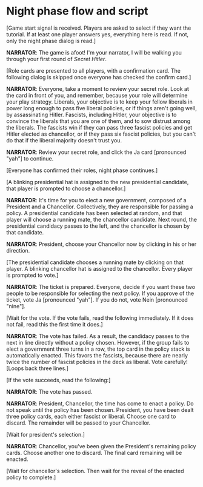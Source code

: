 Night phase flow and script
===========================

[Game start signal is received. Players are asked to select if they want the tutorial. If at least one player answers yes, everything here is read. If not, only the night phase dialog is read.]

**NARRATOR**: The game is afoot! I'm your narrator, I will be walking you through your first round of *Secret Hitler*.

[Role cards are presented to all players, with a confirmation card. The following dialog is skipped once everyone has checked the confirm card.]

**NARRATOR**: Everyone, take a moment to review your secret role. Look at the card in front of you, and remember, because your role will determine your play strategy. Liberals, your objective is to keep your fellow liberals in power long enough to pass five liberal policies, or if things aren't going well, by assassinating Hitler. Fascists, including Hitler, your objective is to convince the liberals that you are one of them, and to sow distrust among the liberals. The fascists win if they can pass three fascist policies and get Hitler elected as chancellor, or if they pass six fascist policies, but you can't do that if the liberal majority doesn't trust you.

**NARRATOR**: Review your secret role, and click the Ja card [pronounced "yah"] to continue.

[Everyone has confirmed their roles, night phase continues.]


[A blinking presidential hat is assigned to the new presidential candidate, that player is prompted to choose a chancellor.]

**NARRATOR**: It's time for you to elect a new government, composed of a President and a Chancellor. Collectively, they are responsible for passing a policy. A presidential candidate has been selected at random, and that player will choose a running mate, the chancellor candidate. Next round, the presidential candidacy passes to the left, and the chancellor is chosen by that candidate.

**NARRATOR**: President, choose your Chancellor now by clicking in his or her direction.

[The presidential candidate chooses a running mate by clicking on that player. A blinking chancellor hat is assigned to the chancellor. Every player is prompted to vote.]

**NARRATOR**: The ticket is prepared. Everyone, decide if you want these two people to be responsible for selecting the next policy. If you approve of the ticket, vote Ja [pronounced "yah"]. If you do not, vote Nein [pronounced "nine"].

[Wait for the vote. If the vote fails, read the following immediately. If it does not fail, read this the first time it does.]

**NARRATOR**: The vote has failed. As a result, the candidacy passes to the next in line directly without a policy chosen. However, if the group fails to elect a government three turns in a row, the top card in the policy stack is automatically enacted. This favors the fascists, because there are nearly twice the number of fascist policies in the deck as liberal. Vote carefully! [Loops back three lines.]

[If the vote succeeds, read the following:]

**NARRATOR**: The vote has passed.

**NARRATOR**: President, Chancellor, the time has come to enact a policy. Do not speak until the policy has been chosen. President, you have been dealt three policy cards, each either fascist or liberal. Choose one card to discard. The remainder will be passed to your Chancellor.

[Wait for president's selection.]

**NARRATOR**: Chancellor, you've been given the President's remaining policy cards. Choose another one to discard. The final card remaining will be enacted.

[Wait for chancellor's selection. Then wait for the reveal of the enacted policy to complete.]
